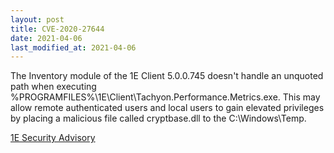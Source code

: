 ```yaml
---
layout: post
title: CVE-2020-27644
date: 2021-04-06
last_modified_at: 2021-04-06
---
```


The Inventory module of the 1E Client 5.0.0.745 doesn't handle an unquoted path when executing %PROGRAMFILES%\1E\Client\Tachyon.Performance.Metrics.exe. This may allow remote
authenticated users and local users to gain elevated privileges by placing a malicious file called cryptbase.dll to the C:\Windows\Temp\.

[1E Security Advisory](https://help.1e.com/display/GI/1E+Security+Advisory-1E+Client+for+Windows%3A+CVE-2020-16268%2C+CVE-2020-27643%2C+CVE-2020-27644%2C+CVE-2020-27645)